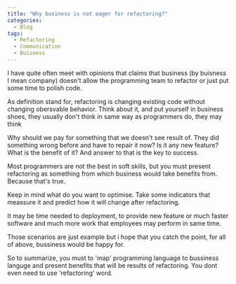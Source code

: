 ```yaml
---
title: "Why business is not eager for refactoring?"
categories:
  - Blog
tags:
  - Refactoring
  - Communication
  - Buisness
---
```


I have quite often meet with opinions that claims that business (by buisness I mean company)
doesn't allow the programming team to refactor or just put some time to polish code.

As definition stand for, refactoring is changing existing code without changing obersvable behavior.
Think about it, and put yourself in business shoes, they usually don't think in same way as programmers do, they may think

Why should we pay for something that we doesn't see result of. They did something wrong before and have to repair it now?
Is it any new feature? What is the benefit of it? And answer to that is the key to success.

Most programmers are not the best in soft skills, but you must present refactoring as something from which
business would take benefits from. Because that's true.

Keep in mind what do you want to optimise. Take some indicators that meassure it and predict how it will change after refactoring.

It may be time needed to deployment, to provide new feature or much faster software and much more work that employees may perform in same time.

Those scenarios are just example but i hope that you catch the point, for all of above, bussiness would be happy for.

So to summarize, you must to 'map' programming language to bussiness languge and present benefits that will be results of refactoring.
You dont even need to use 'refactoring' word.

